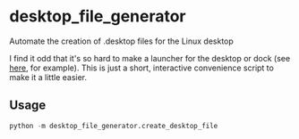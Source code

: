 # desktop_file_generator

Automate the creation of .desktop files for the Linux desktop

I find it odd that it's so hard to make a launcher for the desktop or dock (see [here](https://linuxconfig.org/how-to-create-desktop-shortcut-launcher-on-ubuntu-22-04-jammy-jellyfish-linux), for example).
This is just a short, interactive convenience script to make it a little easier.

## Usage

```python
python -m desktop_file_generator.create_desktop_file
```
